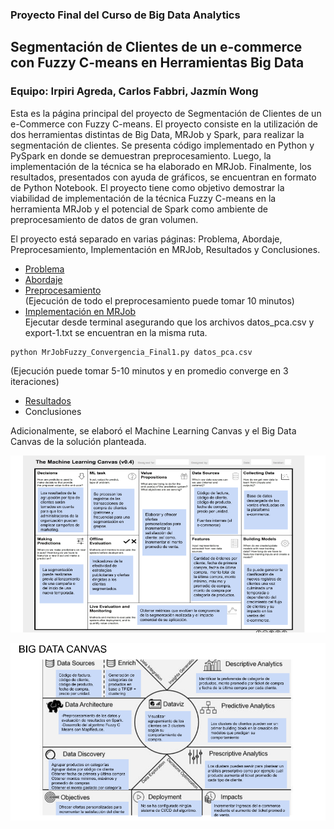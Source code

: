 ### Proyecto Final del Curso de Big Data Analytics
## Segmentación de Clientes de un e-commerce con Fuzzy C-means en Herramientas Big Data
### Equipo: Irpiri Agreda, Carlos Fabbri, Jazmín Wong

Esta es la página principal del proyecto de Segmentación de Clientes de un e-Commerce con Fuzzy C-means. El proyecto consiste en la utilización de dos herramientas distintas de Big Data, MRJob y Spark, para realizar la segmentación de clientes. Se presenta código implementado en Python y PySpark en donde se demuestran preprocesamiento. Luego, la implementación de la técnica se ha elaborado en MRJob. Finalmente, los resultados, presentados con ayuda de gráficos, se encuentran en formato de Python Notebook. El proyecto tiene como objetivo demostrar la viabilidad de implementación de la técnica Fuzzy C-means en la herramienta MRJob y el potencial de Spark como ambiente de preprocesamiento de datos de gran volumen.

El proyecto está separado en varias páginas: Problema, Abordaje, Preprocesamiento, Implementación en MRJob, Resultados y Conclusiones.

* [Problema](https://github.com/carlosfg97/segmentacionbda/blob/master/problem.md)
* [Abordaje](https://github.com/carlosfg97/segmentacionbda/blob/master/approach.md)
* [Preprocesamiento](https://databricks-prod-cloudfront.cloud.databricks.com/public/4027ec902e239c93eaaa8714f173bcfc/3386862589276283/2624492572576674/8818258603877920/latest.html?fbclid=IwAR29iGzDE_ctLSuMZ-CVruM1aZ_SO6pqTDpxVSCQRLs6zqc_dCblO6A8kN4)\
(Ejecución de todo el preprocesamiento puede tomar 10 minutos)
* [Implementación en MRJob](https://github.com/carlosfg97/segmentacionbda/blob/master/code/MrJobFuzzy_Convergencia_Final1.py)\
Ejecutar desde terminal asegurando que los archivos datos_pca.csv y export-1.txt se encuentran en la misma ruta.
```
python MrJobFuzzy_Convergencia_Final1.py datos_pca.csv
```
(Ejecución puede tomar 5-10 minutos y en promedio converge en 3 iteraciones)
* [Resultados](https://databricks-prod-cloudfront.cloud.databricks.com/public/4027ec902e239c93eaaa8714f173bcfc/3386862589276283/2624492572576674/8818258603877920/latest.html?fbclid=IwAR29iGzDE_ctLSuMZ-CVruM1aZ_SO6pqTDpxVSCQRLs6zqc_dCblO6A8kN4)
* Conclusiones

Adicionalmente, se elaboró el Machine Learning Canvas y el Big Data Canvas de la solución planteada.

![ML Canvas](mlcanvas.png)


![BD Canvas](bdcanvas.png)

